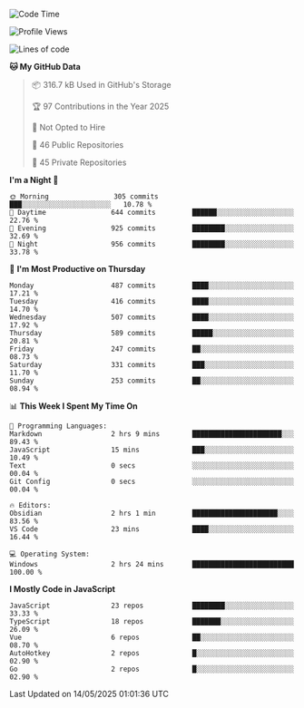 <!--START_SECTION:waka-->
![Code Time](http://img.shields.io/badge/Code%20Time-946%20hrs%2045%20mins-blue)

![Profile Views](http://img.shields.io/badge/Profile%20Views-0-blue)

![Lines of code](https://img.shields.io/badge/From%20Hello%20World%20I%27ve%20Written-1.1%20million%20lines%20of%20code-blue)

**🐱 My GitHub Data** 

> 📦 316.7 kB Used in GitHub's Storage 
 > 
> 🏆 97 Contributions in the Year 2025
 > 
> 🚫 Not Opted to Hire
 > 
> 📜 46 Public Repositories 
 > 
> 🔑 45 Private Repositories 
 > 
**I'm a Night 🦉** 

```text
🌞 Morning                305 commits         ███░░░░░░░░░░░░░░░░░░░░░░   10.78 % 
🌆 Daytime                644 commits         ██████░░░░░░░░░░░░░░░░░░░   22.76 % 
🌃 Evening                925 commits         ████████░░░░░░░░░░░░░░░░░   32.69 % 
🌙 Night                  956 commits         ████████░░░░░░░░░░░░░░░░░   33.78 % 
```
📅 **I'm Most Productive on Thursday** 

```text
Monday                   487 commits         ████░░░░░░░░░░░░░░░░░░░░░   17.21 % 
Tuesday                  416 commits         ████░░░░░░░░░░░░░░░░░░░░░   14.70 % 
Wednesday                507 commits         ████░░░░░░░░░░░░░░░░░░░░░   17.92 % 
Thursday                 589 commits         █████░░░░░░░░░░░░░░░░░░░░   20.81 % 
Friday                   247 commits         ██░░░░░░░░░░░░░░░░░░░░░░░   08.73 % 
Saturday                 331 commits         ███░░░░░░░░░░░░░░░░░░░░░░   11.70 % 
Sunday                   253 commits         ██░░░░░░░░░░░░░░░░░░░░░░░   08.94 % 
```


📊 **This Week I Spent My Time On** 

```text
💬 Programming Languages: 
Markdown                 2 hrs 9 mins        ██████████████████████░░░   89.43 % 
JavaScript               15 mins             ███░░░░░░░░░░░░░░░░░░░░░░   10.49 % 
Text                     0 secs              ░░░░░░░░░░░░░░░░░░░░░░░░░   00.04 % 
Git Config               0 secs              ░░░░░░░░░░░░░░░░░░░░░░░░░   00.04 % 

🔥 Editors: 
Obsidian                 2 hrs 1 min         █████████████████████░░░░   83.56 % 
VS Code                  23 mins             ████░░░░░░░░░░░░░░░░░░░░░   16.44 % 

💻 Operating System: 
Windows                  2 hrs 24 mins       █████████████████████████   100.00 % 
```

**I Mostly Code in JavaScript** 

```text
JavaScript               23 repos            ████████░░░░░░░░░░░░░░░░░   33.33 % 
TypeScript               18 repos            ███████░░░░░░░░░░░░░░░░░░   26.09 % 
Vue                      6 repos             ██░░░░░░░░░░░░░░░░░░░░░░░   08.70 % 
AutoHotkey               2 repos             █░░░░░░░░░░░░░░░░░░░░░░░░   02.90 % 
Go                       2 repos             █░░░░░░░░░░░░░░░░░░░░░░░░   02.90 % 
```




 Last Updated on 14/05/2025 01:01:36 UTC
<!--END_SECTION:waka-->
